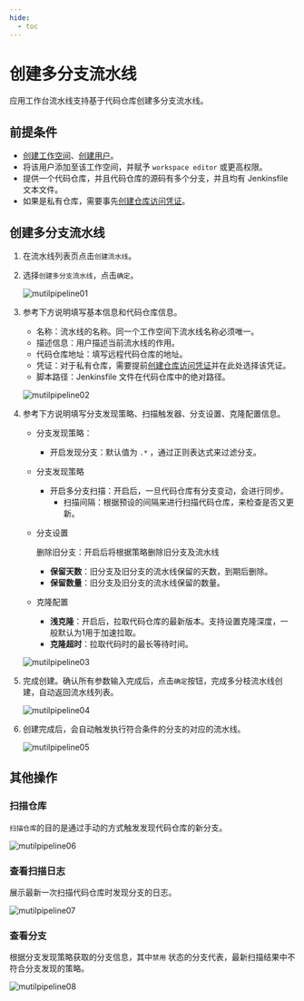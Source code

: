 ```yaml
---
hide:
  - toc
---
```


# 创建多分支流水线

应用工作台流水线支持基于代码仓库创建多分支流水线。

## 前提条件

- [创建工作空间](https://docs.daocloud.io/ghippo/user-guide/workspace/workspace/)、[创建用户](https://docs.daocloud.io/ghippo/user-guide/access-control/user/)。
- 将该用户添加至该工作空间，并赋予 `workspace editor` 或更高权限。
- 提供一个代码仓库，并且代码仓库的源码有多个分支，并且均有 Jenkinsfile 文本文件。
- 如果是私有仓库，需要事先[创建仓库访问凭证](https://docs.daocloud.io/amamba/user-guide/pipeline/credential/)。

## 创建多分支流水线

1. 在流水线列表页点击`创建流水线`。

2. 选择`创建多分支流水线`，点击`确定`。

   ![mutilpipeline01](../../../images/mutilpipeline01.png)

3. 参考下方说明填写基本信息和代码仓库信息。

   - 名称：流水线的名称。同一个工作空间下流水线名称必须唯一。
   - 描述信息：用户描述当前流水线的作用。
   - 代码仓库地址：填写远程代码仓库的地址。
   - 凭证：对于私有仓库，需要提前[创建仓库访问凭证](https://docs.daocloud.io/amamba/user-guide/pipeline/credential/)并在此处选择该凭证。
   - 脚本路径：Jenkinsfile 文件在代码仓库中的绝对路径。

   ![mutilpipeline02](../../../images/mutilpipeline02.png)

4. 参考下方说明填写分支发现策略、扫描触发器、分支设置、克隆配置信息。

   - 分支发现策略：

     - 开启发现分支：默认值为 `.*` ，通过正则表达式来过滤分支。

   - 分支发现策略

     - 开启多分支扫描：开启后，一旦代码仓库有分支变动，会进行同步。
       - 扫描间隔：根据预设的间隔来进行扫描代码仓库，来检查是否又更新。

   - 分支设置

     删除旧分支：开启后将根据策略删除旧分支及流水线

     - **保留天数**：旧分支及旧分支的流水线保留的天数，到期后删除。
     - **保留数量**：旧分支及旧分支的流水线保留的数量。

   - 克隆配置

     - **浅克隆**：开启后，拉取代码仓库的最新版本。支持设置克隆深度，一般默认为1用于加速拉取。
     - **克隆超时**：拉取代码时的最长等待时间。

   ![mutilpipeline03](../../../images/mutilpipeline03.png)

5. 完成创建。确认所有参数输入完成后，点击`确定`按钮，完成多分枝流水线创建，自动返回流水线列表。

   ![mutilpipeline04](../../../images/mutilpipeline04.png)

6. 创建完成后，会自动触发执行符合条件的分支的对应的流水线。

   ![mutilpipeline05](../../../images/mutilpipeline05.png)

## 其他操作

### 扫描仓库

`扫描仓库`的目的是通过手动的方式触发发现代码仓库的新分支。

![mutilpipeline06](../../../images/mutilpipeline06.png)

### 查看扫描日志

展示最新一次扫描代码仓库时发现分支的日志。

![mutilpipeline07](../../../images/mutilpipeline07.png)

### 查看分支

根据分支发现策略获取的分支信息，其中`禁用` 状态的分支代表，最新扫描结果中不符合分支发现的策略。

![mutilpipeline08](../../../images/mutilpipeline08.png)

